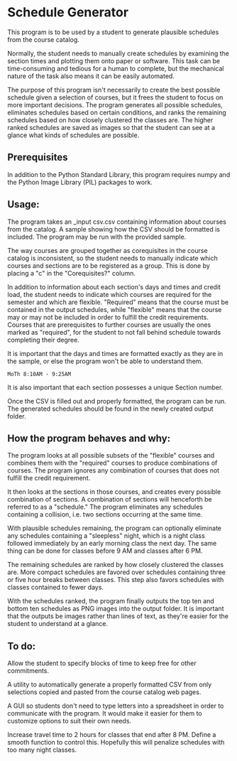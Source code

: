 # Schedule Generator

This program is to be used by a student to generate plausible schedules from the course catalog.

Normally, the student needs to manually create schedules by examining the section times and plotting them onto paper or software. This task can be time-consuming and tedious for a human to complete, but the mechanical nature of the task also means it can be easily automated.

The purpose of this program isn't necessarily to create the best possible schedule given a selection of courses, but it frees the student to focus on more important decisions. The program generates all possible schedules, eliminates schedules based on certain conditions, and ranks the remaining schedules based on how closely clustered the classes are. The higher ranked schedules are saved as images so that the student can see at a glance what kinds of schedules are possible.

## Prerequisites

In addition to the Python Standard Library, this program requires numpy and the Python Image Library (PIL) packages to work.

## Usage:

The program takes an _input csv.csv containing information about courses from the catalog. A sample showing how the CSV should be formatted is included. The program may be run with the provided sample.

The way courses are grouped together as corequisites in the course catalog is inconsistent, so the student needs to manually indicate which courses and sections are to be registered as a group. This is done by placing a "c" in the "Corequisites?" column.

In addition to information about each section's days and times and credit load, the student needs to indicate which courses are required for the semester and which are flexible. "Required" means that the course must be contained in the output schedules, while "flexible" means that the course may or may not be included in order to fulfill the credit requirements. Courses that are prerequisites to further courses are usually the ones marked as "required", for the student to not fall behind schedule towards completing their degree.

It is important that the days and times are formatted exactly as they are in the sample, or else the program won't be able to understand them.

```
MoTh 8:10AM - 9:25AM
```

It is also important that each section possesses a unique Section number.

Once the CSV is filled out and properly formatted, the program can be run. The generated schedules should be found in the newly created output folder.

## How the program behaves and why:

The program looks at all possible subsets of the "flexible" courses and combines them with the "required" courses to produce combinations of courses. The program ignores any combination of courses that does not fulfill the credit requirement.

It then looks at the sections in those courses, and creates every possible combination of sections. A combination of sections will henceforth be referred to as a "schedule." The program eliminates any schedules containing a collision, i.e. two sections occurring at the same time.

With plausible schedules remaining, the program can optionally eliminate any schedules containing a "sleepless" night, which is a night class followed immediately by an early morning class the next day. The same thing can be done for classes before 9 AM and classes after 6 PM.

The remaining schedules are ranked by how closely clustered the classes are. More compact schedules are favored over schedules containing three or five hour breaks between classes. This step also favors schedules with classes contained to fewer days.

With the schedules ranked, the program finally outputs the top ten and bottom ten schedules as PNG images into the output folder. It is important that the outputs be images rather than lines of text, as they're easier for the student to understand at a glance.

## To do:

Allow the student to specify blocks of time to keep free for other commitments.

A utility to automatically generate a properly formatted CSV from only selections copied and pasted from the course catalog web pages.

A GUI so students don't need to type letters into a spreadsheet in order to communicate with the program. It would make it easier for them to customize options to suit their own needs.

Increase travel time to 2 hours for classes that end after 8 PM. Define a smooth function to control this. Hopefully this will penalize schedules with too many night classes.
